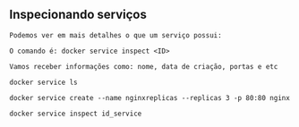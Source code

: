 ## Inspecionando serviços

```
Podemos ver em mais detalhes o que um serviço possui:
```

```
O comando é: docker service inspect <ID>
```

```
Vamos receber informações como: nome, data de criação, portas e etc
```

```
docker service ls

docker service create --name nginxreplicas --replicas 3 -p 80:80 nginx

docker service inspect id_service
```
